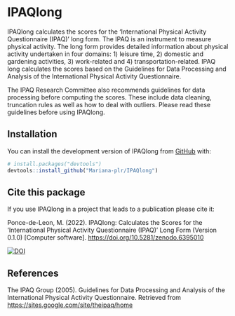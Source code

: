 
<!-- README.md is generated from README.Rmd. Please edit that file -->

# IPAQlong

<!-- badges: start -->
<!-- badges: end -->

IPAQlong calculates the scores for the ‘International Physical Activity
Questionnaire (IPAQ)’ long form. The IPAQ is an instrument to measure
physical activity. The long form provides detailed information about
physical activity undertaken in four domains: 1) leisure time, 2)
domestic and gardening activities, 3) work-related and 4)
transportation-related. IPAQ long calculates the scores based on the
Guidelines for Data Processing and Analysis of the International
Physical Activity Questionnaire.

The IPAQ Research Committee also recommends guidelines for data
processing before computing the scores. These include data cleaning,
truncation rules as well as how to deal with outliers. Please read these
guidelines before using IPAQlong.

## Installation

You can install the development version of IPAQlong from
[GitHub](https://github.com/) with:

``` r
# install.packages("devtools")
devtools::install_github("Mariana-plr/IPAQlong")
```

## Cite this package

If you use IPAQlong in a project that leads to a publication please cite
it:

Ponce-de-Leon, M. (2022). IPAQlong: Calculates the Scores for the
‘International Physical Activity Questionnaire (IPAQ)’ Long Form
(Version 0.1.0) \[Computer software\].
<https://doi.org/10.5281/zenodo.6395010>

[![DOI](https://zenodo.org/badge/471093506.svg)](https://zenodo.org/badge/latestdoi/471093506)

## References

The IPAQ Group (2005). Guidelines for Data Processing and Analysis of
the International Physical Activity Questionnaire. Retrieved from
<https://sites.google.com/site/theipaq/home>
